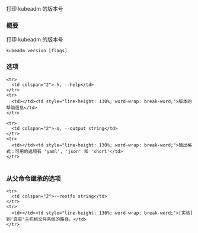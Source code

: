
打印 kubeadm 的版本号
<!--
Print the version of kubeadm
-->

<!--
### Synopsis
-->

### 概要

<!--
Print the version of kubeadm
-->
打印 kubeadm 的版本号

```
kubeadm version [flags]
```

### 选项

<!--
### Options
-->

<!--
<td></td><td style="line-height: 130%; word-wrap: break-word;">help for version</td>
<td></td><td style="line-height: 130%; word-wrap: break-word;">Output format; available options are 'yaml', 'json' and 'short'</td>
-->


<table style="width: 100%; table-layout: fixed;">
  <colgroup>
    <col span="1" style="width: 10px;" />
    <col span="1" />
  </colgroup>
  <tbody>

    <tr>
      <td colspan="2">-h, --help</td>
    </tr>
    <tr>
      <td></td><td style="line-height: 130%; word-wrap: break-word;">版本的帮助信息</td>
    </tr>

    <tr>
      <td colspan="2">-o, --output string</td>
    </tr>
    <tr>
      <td></td><td style="line-height: 130%; word-wrap: break-word;">输出格式；可用的选项有 'yaml', 'json' 和 'short'</td>
    </tr>

  </tbody>
</table>


<!--
### Options inherited from parent commands
-->
<!--
<td></td><td style="line-height: 130%; word-wrap: break-word;">[EXPERIMENTAL] The path to the 'real' host root filesystem.</td>
-->

### 从父命令继承的选项
 
<table style="width: 100%; table-layout: fixed;">
  <colgroup>
    <col span="1" style="width: 10px;" />
    <col span="1" />
  </colgroup>
  <tbody>

    <tr>
      <td colspan="2">--rootfs string</td>
    </tr>
    <tr>
      <td></td><td style="line-height: 130%; word-wrap: break-word;">[实验] 到'真实'主机根文件系统的路径。</td>
    </tr>

  </tbody>
</table>




